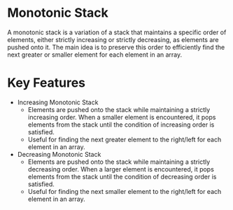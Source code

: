 # Monotonic Stack
A monotonic stack is a variation of a stack that maintains a specific order of elements, either strictly increasing or strictly decreasing, as elements are pushed onto it. 
The main idea is to preserve this order to efficiently find the next greater or smaller element for each element in an array.

# Key Features
+ Increasing Monotonic Stack
    + Elements are pushed onto the stack while maintaining a strictly increasing order. When a smaller element is encountered, it pops elements from the stack until the condition of increasing order is satisfied.
    + Useful for finding the next greater element to the right/left for each element in an array.
+ Decreasing Monotonic Stack
    + Elements are pushed onto the stack while maintaining a strictly decreasing order. When a larger element is encountered, it pops elements from the stack until the condition of decreasing order is satisfied.
    + Useful for finding the next smaller element to the right/left for each element in an array.